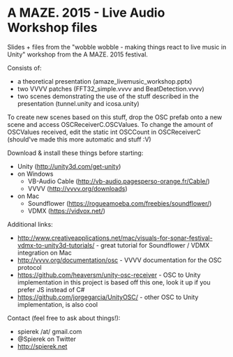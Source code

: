 # A MAZE. 2015 - Live Audio Workshop files
Slides + files from the "wobble wobble - making things react to live music in Unity" workshop from the A MAZE. 2015 festival.

Consists of:
- a theoretical presentation (amaze_livemusic_workshop.pptx)
- two VVVV patches (FFT32_simple.vvvv and BeatDetection.vvvv)
- two scenes demonstrating the use of the stuff described in the presentation (tunnel.unity and icosa.unity)

To create new scenes based on this stuff, drop the OSC prefab onto a new scene and access OSCReceiverC.OSCValues.
To change the amount of OSCValues received, edit the static int OSCCount in OSCReceiverC (should've made this more automatic and stuff :V)

Download & install these things before starting:
- Unity (http://unity3d.com/get-unity)
- on Windows
  - VB-Audio Cable (http://vb-audio.pagesperso-orange.fr/Cable/)
  - VVVV (http://vvvv.org/downloads)
- on Mac
  - Soundflower (https://rogueamoeba.com/freebies/soundflower/)
  - VDMX (https://vidvox.net/)
  
Additional links:
- http://www.creativeapplications.net/mac/visuals-for-sonar-festival-vdmx-to-unity3d-tutorials/ - great tutorial for Soundflower / VDMX integration on Mac
- http://vvvv.org/documentation/osc - VVVV documentation for the OSC protocol
- https://github.com/heaversm/unity-osc-receiver - OSC to Unity implementation in this project is based off this one, look it up if you prefer JS instead of C#
- https://github.com/jorgegarcia/UnityOSC/ - other OSC to Unity implementation, is also cool

Contact (feel free to ask about things!):
- spierek /at/ gmail.com
- @Spierek on Twitter
- http://spierek.net
